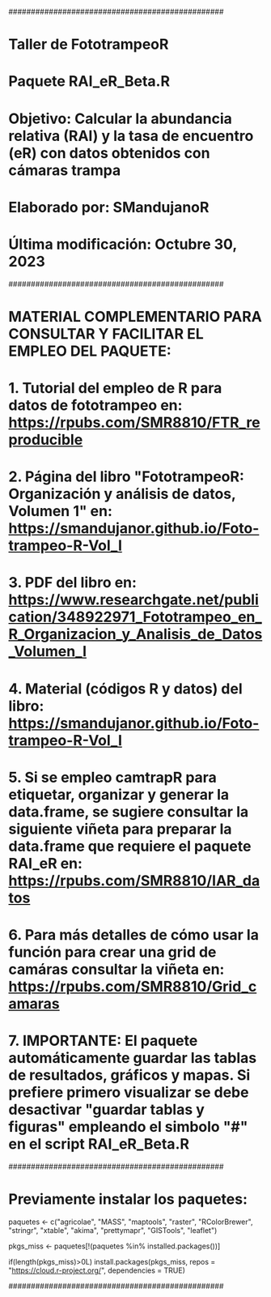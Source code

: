 ################################################
# Taller de FototrampeoR
# Paquete RAI_eR_Beta.R 
# Objetivo: Calcular la abundancia relativa (RAI) y la tasa de encuentro (eR) con datos obtenidos con cámaras trampa
# Elaborado por: SMandujanoR
# Última modificación: Octubre 30, 2023
################################################

# MATERIAL COMPLEMENTARIO PARA CONSULTAR Y FACILITAR EL EMPLEO DEL PAQUETE:

# 1. Tutorial del empleo de R para datos de fototrampeo en: https://rpubs.com/SMR8810/FTR_reproducible

# 2. Página del libro "FototrampeoR: Organización y análisis de datos, Volumen 1" en: https://smandujanor.github.io/Foto-trampeo-R-Vol_I

# 3. PDF del libro en: https://www.researchgate.net/publication/348922971_Fototrampeo_en_R_Organizacion_y_Analisis_de_Datos_Volumen_I

# 4. Material (códigos R y datos) del libro: https://smandujanor.github.io/Foto-trampeo-R-Vol_I

# 5. Si se empleo camtrapR para etiquetar, organizar y generar la data.frame, se sugiere consultar la siguiente viñeta para preparar la data.frame que requiere el paquete RAI_eR en: https://rpubs.com/SMR8810/IAR_datos

# 6. Para más detalles de cómo usar la función para crear una grid de camáras consultar la viñeta en: https://rpubs.com/SMR8810/Grid_camaras

# 7. IMPORTANTE: El paquete automáticamente guardar las tablas de resultados, gráficos y mapas. Si prefiere primero visualizar se debe desactivar "guardar tablas y figuras" empleando el simbolo "#" en el script RAI_eR_Beta.R

################################################
# Previamente instalar los paquetes:

paquetes <- c("agricolae", "MASS", "maptools", "raster", "RColorBrewer", "stringr", "xtable", "akima", "prettymapr", "GISTools", "leaflet")

pkgs_miss <- paquetes[!(paquetes %in% 
                          installed.packages())]

if(length(pkgs_miss)>0L)
  install.packages(pkgs_miss, 
  repos = "https://cloud.r-project.org/", 
  dependencies = TRUE)

################################################
